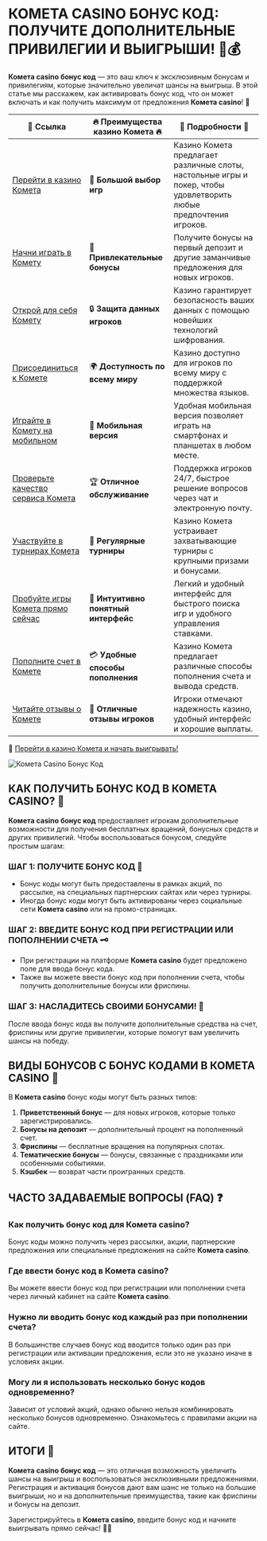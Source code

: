 # КОМЕТА CASINO БОНУС КОД: ПОЛУЧИТЕ ДОПОЛНИТЕЛЬНЫЕ ПРИВИЛЕГИИ И ВЫИГРЫШИ! 🎁💰

**Комета casino бонус код** — это ваш ключ к эксклюзивным бонусам и привилегиям, которые значительно увеличат шансы на выигрыш. В этой статье мы расскажем, как активировать бонус код, что он может включать и как получить максимум от предложения **Комета casino**! 🚀

| 🔗 **Ссылка**                                         | 🔥 **Преимущества казино Комета** 🔥  | 🌟 **Подробности** 🌟 |
|-----------------------------------------------------|-------------------------------------|----------------------|
| [Перейти в казино Комета](https://brandplay.link/8ZymQJV8) | 🎰 **Большой выбор игр**           | Казино Комета предлагает различные слоты, настольные игры и покер, чтобы удовлетворить любые предпочтения игроков. |
| [Начни играть в Комету](https://brandplay.link/8ZymQJV8) | 💸 **Привлекательные бонусы**      | Получите бонусы на первый депозит и другие заманчивые предложения для новых игроков. |
| [Открой для себя Комету](https://brandplay.link/8ZymQJV8) | 🔒 **Защита данных игроков**      | Казино гарантирует безопасность ваших данных с помощью новейших технологий шифрования. |
| [Присоединиться к Комете](https://brandplay.link/8ZymQJV8) | 🌍 **Доступность по всему миру**   | Казино доступно для игроков по всему миру с поддержкой множества языков. |
| [Играйте в Комету на мобильном](https://brandplay.link/8ZymQJV8) | 📱 **Мобильная версия**           | Удобная мобильная версия позволяет играть на смартфонах и планшетах в любом месте. |
| [Проверьте качество сервиса Комета](https://brandplay.link/8ZymQJV8) | 🏆 **Отличное обслуживание**      | Поддержка игроков 24/7, быстрое решение вопросов через чат и электронную почту. |
| [Участвуйте в турнирах Комета](https://brandplay.link/8ZymQJV8) | 🎉 **Регулярные турниры**         | Казино Комета устраивает захватывающие турниры с крупными призами и бонусами. |
| [Пробуйте игры Комета прямо сейчас](https://brandplay.link/8ZymQJV8) | 🎯 **Интуитивно понятный интерфейс** | Легкий и удобный интерфейс для быстрого поиска игр и удобного управления ставками. |
| [Пополните счет в Комете](https://brandplay.link/8ZymQJV8) | 💳 **Удобные способы пополнения**  | Казино Комета предлагает различные способы пополнения счета и вывода средств. |
| [Читайте отзывы о Комете](https://brandplay.link/8ZymQJV8) | 💬 **Отличные отзывы игроков**    | Игроки отмечают надежность казино, удобный интерфейс и хорошие выплаты. |

🔗 [Перейти в казино Комета и начать выигрывать!](https://brandplay.link/8ZymQJV8)

![Комета Casino Бонус Код](https://sun9-35.userapi.com/impf/iW6wXfa-ZJ-K__tTHhcI8--eOuT0fF_cmF173Q/in_qlf06hTM.jpg?size=1920x768&quality=95&crop=0,73,1070,427&sign=8a151cd9063128bae2a69b9f942a9a04&type=cover_group)

## КАК ПОЛУЧИТЬ БОНУС КОД В КОМЕТА CASINO? 🎉

**Комета casino бонус код** предоставляет игрокам дополнительные возможности для получения бесплатных вращений, бонусных средств и других привилегий. Чтобы воспользоваться бонусом, следуйте простым шагам:

### ШАГ 1: ПОЛУЧИТЕ БОНУС КОД 🎯

- Бонус коды могут быть предоставлены в рамках акций, по рассылке, на специальных партнерских сайтах или через турниры.
- Иногда бонус коды могут быть активированы через социальные сети **Комета casino** или на промо-страницах.

### ШАГ 2: ВВЕДИТЕ БОНУС КОД ПРИ РЕГИСТРАЦИИ ИЛИ ПОПОЛНЕНИИ СЧЕТА 🗝️

- При регистрации на платформе **Комета casino** будет предложено поле для ввода бонус кода.
- Также вы можете ввести бонус код при пополнении счета, чтобы получить дополнительные бонусы или фриспины.

### ШАГ 3: НАСЛАДИТЕСЬ СВОИМИ БОНУСАМИ! 🎰

После ввода бонус кода вы получите дополнительные средства на счет, фриспины или другие привилегии, которые помогут вам увеличить шансы на победу.

## ВИДЫ БОНУСОВ С БОНУС КОДАМИ В КОМЕТА CASINO 🎁

В **Комета casino** бонус коды могут быть разных типов:

1. **Приветственный бонус** — для новых игроков, которые только зарегистрировались.
2. **Бонусы на депозит** — дополнительный процент на пополненный счет.
3. **Фриспины** — бесплатные вращения на популярных слотах.
4. **Тематические бонусы** — бонусы, связанные с праздниками или особенными событиями.
5. **Кэшбек** — возврат части проигранных средств.

## ЧАСТО ЗАДАВАЕМЫЕ ВОПРОСЫ (FAQ) ❓

### Как получить бонус код для **Комета casino**?

Бонус коды можно получить через рассылки, акции, партнерские предложения или специальные предложения на сайте **Комета casino**.

### Где ввести бонус код в **Комета casino**?

Вы можете ввести бонус код при регистрации или пополнении счета через личный кабинет на сайте **Комета casino**.

### Нужно ли вводить бонус код каждый раз при пополнении счета?

В большинстве случаев бонус код вводится только один раз при регистрации или активации предложения, если это не указано иначе в условиях акции.

### Могу ли я использовать несколько бонус кодов одновременно?

Зависит от условий акций, однако обычно нельзя комбинировать несколько бонусов одновременно. Ознакомьтесь с правилами акции на сайте.

## ИТОГИ 🎉

**Комета casino бонус код** — это отличная возможность увеличить шансы на выигрыш и воспользоваться эксклюзивными предложениями. Регистрация и активация бонусов дают вам шанс не только на большие выигрыши, но и на дополнительные преимущества, такие как фриспины и бонусы на депозит.

Зарегистрируйтесь в **Комета casino**, введите бонус код и начните выигрывать прямо сейчас! 🎰💸
